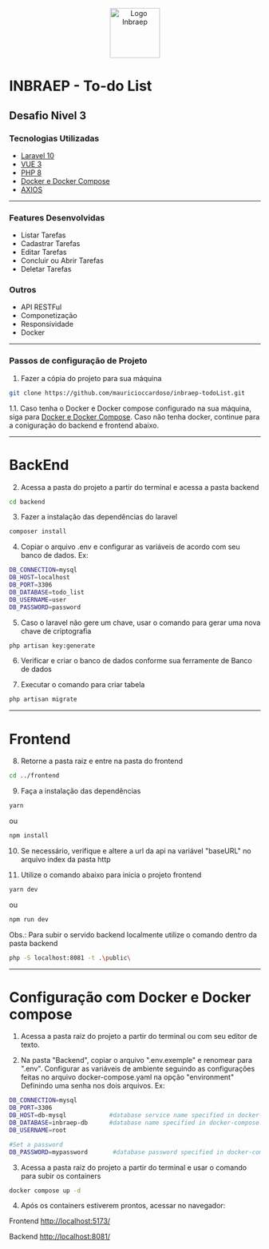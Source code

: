 <p align="center">
  <img src="https://inbraep.com.br/wp-content/uploads/2017/10/cropped-favicon-192x192.png" alt="Logo Inbraep" width='100px'>
</p>

# INBRAEP - To-do List

## Desafio Nivel 3

### Tecnologias Utilizadas

- [Laravel 10](https://laravel.com/docs/10.x)
- [VUE 3](https://vuejs.org/)
- [PHP 8](https://www.php.net/)
- [Docker e Docker Compose](https://www.docker.com/)
- [AXIOS](https://axios-http.com/)

---

### Features Desenvolvidas

- Listar Tarefas
- Cadastrar Tarefas
- Editar Tarefas
- Concluir ou Abrir Tarefas
- Deletar Tarefas

### Outros

- API RESTFul
- Componetização
- Responsividade
- Docker

---

### Passos de configuração de Projeto

1. Fazer a cópia do projeto para sua máquina

```bash
git clone https://github.com/mauricioccardoso/inbraep-todoList.git
```

1.1. Caso tenha o Docker e Docker compose configurado na sua máquina, siga para [Docker e Docker Compose](#configuração-com-docker-e-docker-compose).
Caso não tenha docker, continue para a coniguração do backend e frontend abaixo.

---

# BackEnd

2. Acessa a pasta do projeto a partir do terminal e acessa a pasta backend

```bash
cd backend
```

3. Fazer a instalação das dependências do laravel

```bash
composer install
```

4. Copiar o arquivo .env e configurar as variáveis de acordo com seu banco de dados. Ex:

```bash
DB_CONNECTION=mysql
DB_HOST=localhost
DB_PORT=3306
DB_DATABASE=todo_list
DB_USERNAME=user
DB_PASSWORD=password
```

5. Caso o laravel não gere um chave, usar o comando para gerar uma nova chave de criptografia

```bash
php artisan key:generate
```

6. Verificar e criar o banco de dados conforme sua ferramente de Banco de dados

7. Executar o comando para criar tabela

```bash
php artisan migrate
```

---

# Frontend

8. Retorne a pasta raiz e entre na pasta do frontend

```bash
cd ../frontend
```

9. Faça a instalação das dependências

```bash
yarn
```

ou

```bash
npm install
```

10. Se necessário, verifique e altere a url da api na variável "baseURL" no arquivo index da pasta http

11. Utilize o comando abaixo para inicia o projeto frontend

```bash
yarn dev
```

ou

```bash
npm run dev
```

Obs.: Para subir o servido backend localmente utilize o comando dentro da pasta backend

```bash
php -S localhost:8081 -t .\public\
```

---

# Configuração com Docker e Docker compose

1. Acessa a pasta raiz do projeto a partir do terminal ou com seu editor de texto.

2. Na pasta "Backend", copiar o arquivo ".env.exemple" e renomear para ".env".
   Configurar as variáveis de ambiente seguindo as configurações feitas no arquivo docker-compose.yaml na opção "environment"
   Definindo uma senha nos dois arquivos.
   Ex:

```bash
DB_CONNECTION=mysql
DB_PORT=3306
DB_HOST=db-mysql            #database service name specified in docker-compose.yaml
DB_DATABASE=inbraep-db      #database name specified in docker-compose.yaml
DB_USERNAME=root

#Set a password
DB_PASSWORD=mypassword       #database password specified in docker-compose.yaml
```

3. Acessa a pasta raiz do projeto a partir do terminal e usar o comando para subir os containers

```bash
docker compose up -d
```

4. Após os containers estiverem prontos, acessar no navegador:

Frontend
[http://localhost:5173/](http://localhost:5173/)

Backend
[http://localhost:8081/](http://localhost:8081/)

